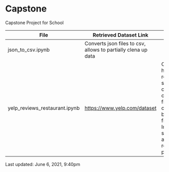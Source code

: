 # Capstone
Capstone Project for School

File | Retrieved Dataset Link | Description|
-----| ---------------------- | -----------|
json_to_csv.ipynb | Converts json files to csv, allows to partially clena up data|
yelp_reviews_restaurant.ipynb | https://www.yelp.com/dataset | Creating a hybrid recommender system, combining collaborative filtering and content based filtering. Implementing sentiment analysis for review polarity|

Last updated: June 6, 2021, 9:40pm
